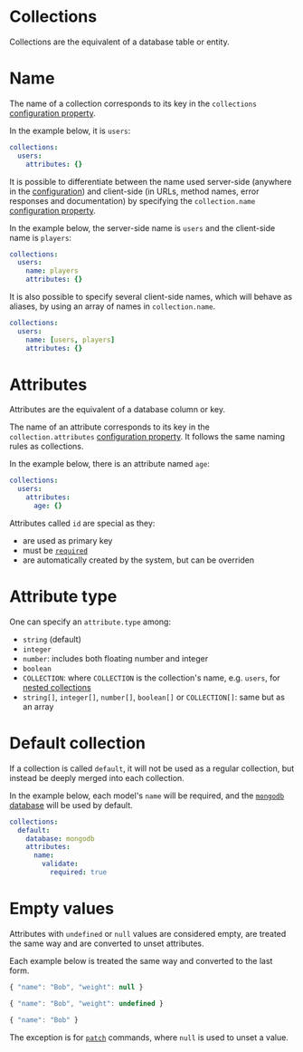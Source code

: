 # Collections

Collections are the equivalent of a database table or entity.

# Name

The name of a collection corresponds to its key in the `collections`
[configuration property](../configuration/configuration.md#properties).

In the example below, it is `users`:

```yml
collections:
  users:
    attributes: {}
```

It is possible to differentiate between the name used server-side (anywhere in
the [configuration](../configuration/configuration.md)) and client-side (in
URLs, method names, error responses and documentation) by specifying the
`collection.name`
[configuration property](../configuration/configuration.md#properties).

In the example below, the server-side name is `users` and the client-side name
is `players`:

```yml
collections:
  users:
    name: players
    attributes: {}
```

It is also possible to specify several client-side names, which will behave as
aliases, by using an array of names in `collection.name`.

```yml
collections:
  users:
    name: [users, players]
    attributes: {}
```

# Attributes

Attributes are the equivalent of a database column or key.

The name of an attribute corresponds to its key in the `collection.attributes`
[configuration property](../configuration/configuration.md#properties). It
follows the same naming rules as collections.

In the example below, there is an attribute named `age`:

```yml
collections:
  users:
    attributes:
      age: {}
```

Attributes called `id` are special as they:

- are used as primary key
- must be [`required`](validation.md)
- are automatically created by the system, but can be overriden

# Attribute type

One can specify an `attribute.type` among:

- `string` (default)
- `integer`
- `number`: includes both floating number and integer
- `boolean`
- `COLLECTION`: where `COLLECTION` is the collection's name, e.g. `users`, for
  [nested collections](relations.md)
- `string[]`, `integer[]`, `number[]`, `boolean[]` or `COLLECTION[]`: same but
  as an array

# Default collection

If a collection is called `default`, it will not be used as a regular
collection, but instead be deeply merged into each collection.

In the example below, each model's `name` will be required, and the
[`mongodb` database](../databases/mongodb.md) will be used by default.

```yml
collections:
  default:
    database: mongodb
    attributes:
      name:
        validate:
          required: true
```

# Empty values

Attributes with `undefined` or `null` values are considered empty, are treated
the same way and are converted to unset attributes.

Each example below is treated the same way and converted to the last form.

<!-- eslint-skip -->

```js
{ "name": "Bob", "weight": null }
```

<!-- eslint-skip -->

```js
{ "name": "Bob", "weight": undefined }
```

<!-- eslint-skip -->

```js
{ "name": "Bob" }
```

The exception is for [`patch`](../../client/request/crud.md#patch-command)
commands, where `null` is used to unset a value.
